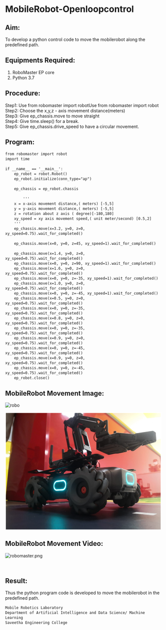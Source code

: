 # MobileRobot-Openloopcontrol
## Aim:

To develop a python control code to move the mobilerobot along the predefined path.

## Equipments Required:
1. RoboMaster EP core
2. Python 3.7

## Procedure:

Step1: 
Use from robomaster import robotUse from robomaster import robot
<br/>
Step2:
Choose the x,y,z - axis movement distance(meters)
<br/>
Step3:
Give ep_chassis.move to move straight
<br/>
Step4:
Give time.sleep() for a break.
<br/>
Step5:
Give ep_chassis.drive_speed to have a circular movement.


## Program:
~~~
from robomaster import robot
import time

if __name__ == '__main__':
    ep_robot = robot.Robot()
    ep_robot.initialize(conn_type="ap")

    ep_chassis = ep_robot.chassis

        '''
    x = x-axis movement distance,( meters) [-5,5]
    y = y-axis movement distance,( meters) [-5,5]
    z = rotation about z axis ( degree)[-180,180]
    xy_speed = xy axis movement speed,( unit meter/second) [0.5,2]
    '''
    ep_chassis.move(x=3.2, y=0, z=0, xy_speed=0.75).wait_for_completed()

    ep_chassis.move(x=0, y=0, z=45, xy_speed=1).wait_for_completed()

    ep_chassis.move(x=1.4, y=0, z=0, xy_speed=0.75).wait_for_completed()
    ep_chassis.move(x=0, y=0, z=90, xy_speed=1).wait_for_completed()
    ep_chassis.move(x=1.6, y=0, z=0, xy_speed=0.75).wait_for_completed()
    ep_chassis.move(x=0, y=0, z=-35, xy_speed=1).wait_for_completed()
    ep_chassis.move(x=1.0, y=0, z=0, xy_speed=0.75).wait_for_completed()
    ep_chassis.move(x=0, y=0, z=-45, xy_speed=1).wait_for_completed()
    ep_chassis.move(x=0.5, y=0, z=0, xy_speed=0.75).wait_for_completed()
    ep_chassis.move(x=0, y=0, z=-35, xy_speed=0.75).wait_for_completed()
    ep_chassis.move(x=0.8, y=0, z=0, xy_speed=0.75).wait_for_completed()
    ep_chassis.move(x=0, y=0, z=-35, xy_speed=0.75).wait_for_completed()
    ep_chassis.move(x=0.9, y=0, z=0, xy_speed=0.75).wait_for_completed()
    ep_chassis.move(x=0, y=0, z=-45, xy_speed=0.75).wait_for_completed()
    ep_chassis.move(x=0.9, y=0, z=0, xy_speed=0.75).wait_for_completed()
    ep_chassis.move(x=0, y=0, z=-45, xy_speed=0.75).wait_for_completed()
    ep_robot.close()
~~~

## MobileRobot Movement Image:

![robo](./img/robomaster.png)

![robo](./img/robo.png)
<br/>
## MobileRobot Movement Video:

![robomaster.png](https://youtu.be/0HagiKfjcPA)

<br/>

## Result:
Thus the python program code is developed to move the mobilerobot in the predefined path.
<br/>
```
Mobile Robotics Laboratory
Department of Artificial Intelligence and Data Science/ Machine Learning
Saveetha Engineering College
```
